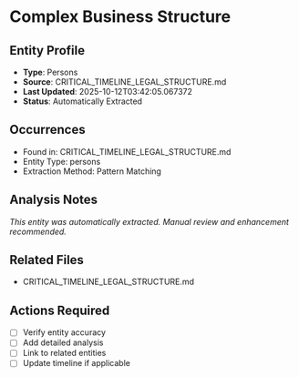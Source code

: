 # Complex Business Structure

## Entity Profile
- **Type**: Persons
- **Source**: CRITICAL_TIMELINE_LEGAL_STRUCTURE.md
- **Last Updated**: 2025-10-12T03:42:05.067372
- **Status**: Automatically Extracted

## Occurrences
- Found in: CRITICAL_TIMELINE_LEGAL_STRUCTURE.md
- Entity Type: persons
- Extraction Method: Pattern Matching

## Analysis Notes
*This entity was automatically extracted. Manual review and enhancement recommended.*

## Related Files
- CRITICAL_TIMELINE_LEGAL_STRUCTURE.md

## Actions Required
- [ ] Verify entity accuracy
- [ ] Add detailed analysis
- [ ] Link to related entities
- [ ] Update timeline if applicable
